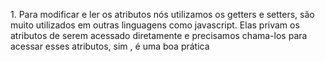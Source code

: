 <p>1. Para modificar e  ler os atributos nós utilizamos os getters
e setters, são muito utilizados em outras linguagens como javascript. Elas privam os atributos de serem acessado diretamente e precisamos chama-los 
para acessar esses atributos, sim , é uma boa prática</p>